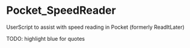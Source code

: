 Pocket_SpeedReader
==================

UserScript to assist with speed reading in Pocket (formerly ReadItLater)


TODO:
	highlight blue for quotes